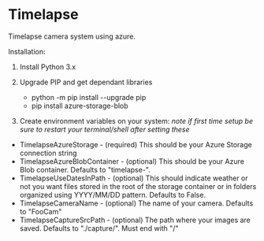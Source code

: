 # Timelapse
Timelapse camera system using azure.

Installation:

1. Install Python 3.x

2. Upgrade PIP and get dependant libraries

	- python -m pip install --upgrade pip
	- pip install azure-storage-blob


3. Create environment variables on your system:
*note if first time setup be sure to restart your terminal/shell after setting these*

- TimelapseAzureStorage - (required) This should be your Azure Storage connection string
- TimelapseAzureBlobContainer - (optional) This should be your Azure Blob container. Defaults to "timelapse-".
- TimelapseUseDatesInPath - (optional) This should indicate weather or not you want files stored in the root of the storage container or in folders organized using YYYY/MM/DD pattern. Defaults to False.
- TimelapseCameraName - (optional) The name of your camera. Defaults to "FooCam"
- TimelapseCaptureSrcPath - (optional) The path where your images are saved. Defaults to "./capture/". Must end with "/"
